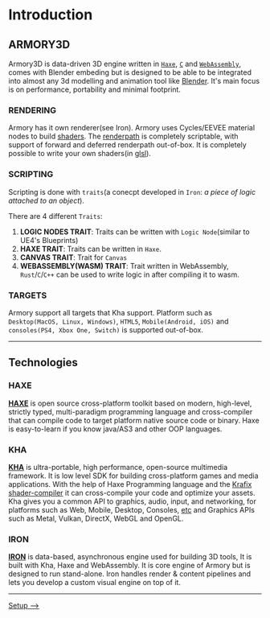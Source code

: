 # Introduction

## ARMORY3D

Armory3D is data-driven 3D engine written in [`Haxe`](https://en.wikipedia.org/wiki/Haxe), [`C`](https://en.wikipedia.org/wiki/C_(programming_language)) and [`WebAssembly`](https://en.wikipedia.org/wiki/WebAssembly), comes with Blender embeding but is designed to be able to be integrated into almost any 3d modelling and animation tool like [Blender](https://en.wikipedia.org/wiki/Blender_(software)). It's main focus is on performance, portability and minimal footprint.

### RENDERING
Armory has it own renderer(see Iron). Armory uses Cycles/EEVEE material nodes to build [shaders](https://en.wikipedia.org/wiki/Shader). The [renderpath](https://en.wikipedia.org/wiki/Graphics_pipeline) is completely scriptable, with support of forward and deferred renderpath out-of-box. It is completely possible to write your own shaders(in [glsl](https://en.wikipedia.org/wiki/OpenGL_Shading_Language)).

### SCRIPTING
Scripting is done with `traits`(a conecpt developed in `Iron`: *a piece of logic attached to an object*).

There are 4 different `Traits`:
1. **LOGIC NODES TRAIT**: Traits can be written with `Logic Node`(similar to UE4's Blueprints)
2. **HAXE TRAIT**: Traits can be written in `Haxe`.
3. **CANVAS TRAIT**: Trait for `Canvas`
4. **WEBASSEMBLY(WASM) TRAIT**: Trait written in WebAssembly, `Rust`/`C`/`C++` can be used to write logic in after compiling it to wasm.

### TARGETS
Armory support all targets that Kha support. Platform such as `Desktop(MacOS, Linux, Windows)`, `HTML5`, `Mobile(Android, iOS)` and `consoles(PS4, Xbox One, Switch)` is supported out-of-box.

---

## Technologies

### HAXE

[**HAXE**](https://haxe.org/) is open source cross-platform toolkit based on modern, high-level, strictly typed, multi-paradigm programming language and cross-compiler that can compile code to target platform native source code or binary. Haxe is easy-to-learn if you know java/AS3 and other OOP languages.


### KHA

[**KHA**](http://kha.tech/) is ultra-portable, high performance, open-source multimedia framework. It is low level SDK for building cross-platform games and media applications. With the help of Haxe Programming language and the [Krafix shader-compiler](https://github.com/Kode/krafix) it can cross-compile your code and optimize your assets. Kha gives you a common API to graphics, audio, input, and networking, for platforms such as Web, Mobile, Desktop, Consoles, [etc](https://github.com/Kode/Kha/wiki/Features#supported-platforms) and Graphics APIs such as Metal, Vulkan, DirectX, WebGL and OpenGL. 


### IRON

[**IRON**](https://github.com/armory3d/iron) is data-based, asynchronous engine used for building 3D tools, It is built with Kha, Haxe and WebAssembly. It is core engine of Armory but is designed to run stand-alone. Iron handles render & content pipelines and lets you develop a custom visual engine on top of it.

---

[Setup -->](Setup.md)